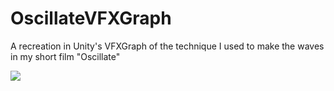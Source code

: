 # OscillateVFXGraph

A recreation in Unity's VFXGraph of the technique I used to make the waves in my short film "Oscillate"

![](Example.gif)